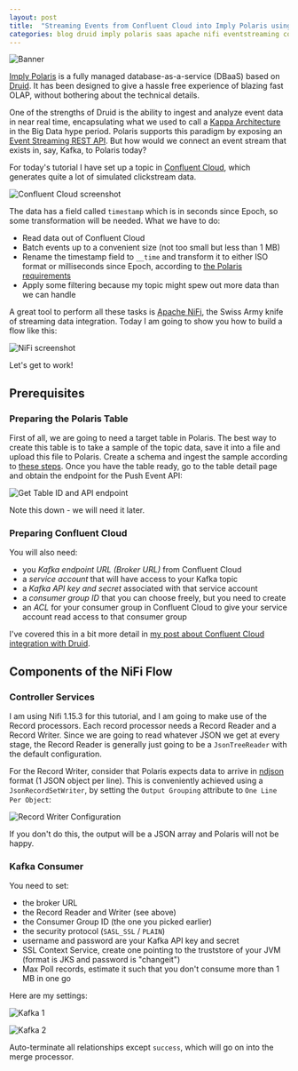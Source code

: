 ```yaml
---
layout: post
title:  "Streaming Events from Confluent Cloud into Imply Polaris using Nifi"
categories: blog druid imply polaris saas apache nifi eventstreaming confluent kafka
---
```


![Banner](/assets/2022-04-02-01-banner.png)

[Imply Polaris](https://imply.io/polaris-signup) is a fully managed database-as-a-service (DBaaS) based on [Druid](https://druid.apache.org/). It has been designed to give a hassle free experience of blazing fast OLAP, without bothering about the technical details.

One of the strengths of Druid is the ability to ingest and analyze event data in near real time, encapsulating what we used to call a [Kappa Architecture](https://medium.com/@devin.bost/the-kappa-architecture-8105a3c10f98) in the Big Data hype period. Polaris supports this paradigm by exposing an [Event Streaming REST API](https://docs.imply.io/polaris/api-stream/). But how would we connect an event stream that exists in, say, Kafka, to Polaris today?

For today's tutorial I have set up a topic in [Confluent Cloud](https://www.confluent.io/confluent-cloud/), which generates quite a lot of simulated clickstream data. 

![Confluent Cloud screenshot](/assets/2022-04-02-01c-confluent.jpg)

The data has a field called `timestamp` which is in seconds since Epoch, so some transformation will be needed. What we have to do:

- Read data out of Confluent Cloud
- Batch events up to a convenient size (not too small but less than 1 MB)
- Rename the timestamp field to `__time` and transform it to either ISO format or milliseconds since Epoch, according to [the Polaris requirements](https://docs.imply.io/polaris/supported-formats/#supported-time-formats)
- Apply some filtering because my topic might spew out more data than we can handle

A great tool to perform all these tasks is [Apache NiFi](https://nifi.apache.org/), the Swiss Army knife of streaming data integration. Today I am going to show you how to build a flow like this:

![NiFi screenshot](/assets/2022-04-02-01a-flow.jpg)

Let's get to work!

## Prerequisites

### Preparing the Polaris Table

First of all, we are going to need a target table in Polaris. The best way to create this table is to take a sample of the topic data, save it into a file and upload this file to Polaris. Create a schema and ingest the sample according to [these steps](https://docs.imply.io/polaris/schema/). Once you have the table ready, go to the table detail page and obtain the endpoint for the Push Event API:

![Get Table ID and API endpoint](/assets/2022-04-02-07-table-id.jpg)

Note this down - we will need it later.

### Preparing Confluent Cloud

You will also need:
- you _Kafka endpoint URL (Broker URL)_ from Confluent Cloud
- a _service account_ that will have access to your Kafka topic
- a _Kafka API key and secret_ associated with that service account
- a _consumer group ID_ that you can choose freely, but you need to create
- an _ACL_ for your consumer group in Confluent Cloud to give your service account read access to that consumer group

I've covered this in a bit more detail in [my post about Confluent Cloud integration with Druid](/2021/10/19/reading-avro-streams-from-confluent-cloud-into-druid/).

## Components of the NiFi Flow

### Controller Services

I am using Nifi 1.15.3 for this tutorial, and I am going to make use of the Record processors. Each record processor needs a Record Reader and a Record Writer. Since we are going to read whatever JSON we get at every stage, the Record Reader is generally just going to be a `JsonTreeReader` with the default configuration. 

For the Record Writer, consider that Polaris expects data to arrive in [ndjson](http://ndjson.org/) format (1 JSON object per line). This is  conveniently achieved using a `JsonRecordSetWriter`, by setting the `Output Grouping` attribute to `One Line Per Object`:

![Record Writer Configuration](/assets/2022-04-02-03-recordwriter.jpg)

If you don't do this, the output will be a JSON array and Polaris will not be happy.

### Kafka Consumer

You need to set:
- the broker URL
- the Record Reader and Writer (see above)
- the Consumer Group ID (the one you picked earlier)
- the security protocol (`SASL_SSL` / `PLAIN`)
- username and password are your Kafka API key and secret
- SSL Context Service, create one pointing to the truststore of your JVM (format is JKS and password is "changeit")
- Max Poll records, estimate it such that you don't consume more than 1 MB in one go

Here are my settings:

![Kafka 1](/assets/2022-04-02-02a-kafka.jpg)

![Kafka 2](/assets/2022-04-02-02b-kafka.jpg)

Auto-terminate all relationships except `success`, which will go on into the merge processor.


